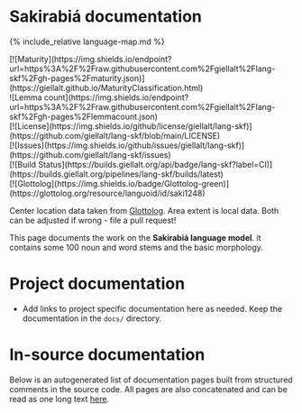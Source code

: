 # Sakirabiá documentation

<div class="twocolumn map" markdown="1">

{% include_relative language-map.md %}

<div class="badges" markdown="1">
[![Maturity](https://img.shields.io/endpoint?url=https%3A%2F%2Fraw.githubusercontent.com%2Fgiellalt%2Flang-skf%2Fgh-pages%2Fmaturity.json)](https://giellalt.github.io/MaturityClassification.html) <br/>
![Lemma count](https://img.shields.io/endpoint?url=https%3A%2F%2Fraw.githubusercontent.com%2Fgiellalt%2Flang-skf%2Fgh-pages%2Flemmacount.json) <br/>
[![License](https://img.shields.io/github/license/giellalt/lang-skf)](https://github.com/giellalt/lang-skf/blob/main/LICENSE) <br/>
[![Issues](https://img.shields.io/github/issues/giellalt/lang-skf)](https://github.com/giellalt/lang-skf/issues) <br/>
[![Build Status](https://builds.giellalt.org/api/badge/lang-skf?label=CI)](https://builds.giellalt.org/pipelines/lang-skf/builds/latest) <br/>
[![Glottolog](https://img.shields.io/badge/Glottolog-green)](https://glottolog.org/resource/languoid/id/saki1248)
</div>

Center location data taken from [Glottolog](https://glottolog.org/). Area extent is local data. Both can be adjusted if wrong - file a pull request!

</div>

This page documents the work on the **Sakirabiá language model**. it contains some 100 noun and word
stems and the basic morphology.


# Project documentation

* Add links to project specific documentation here as needed. Keep the documentation in the `docs/` directory.

# In-source documentation

Below is an autogenerated list of documentation pages built from structured comments in the source code. All pages are also concatenated and can be read as one long text [here](skf.md).
